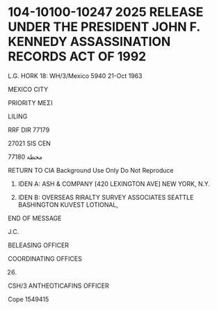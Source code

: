 # 104-10100-10247 2025 RELEASE UNDER THE PRESIDENT JOHN F. KENNEDY ASSASSINATION RECORDS ACT OF 1992

L.G. HORK 18:
WH/3/Mexico
5940
21-Oct 1963

MEXICO CITY

PRIORITY ΜΕΣΙ

LILING

RRF DIR 77179

27021
SIS CEN

77180
محطة

RETURN TO CIA
Background Use Only
Do Not Reproduce

1. IDEN A: ASH & COMPANY [420 LEXINGTON AVE]
NEW YORK, Ν.Υ.

2. IDEN B: OVERSEAS RIRALTY SURVEY ASSOCIATES SEATTLE
BASHINGTON KUVEST LOTIONAL,

END OF MESSAGE

J.C.

BELEASING OFFICER

COORDINATING OFFICES

26.
CSH/3
ΑΝΤΗΕΟΤΙCAFINS
OFFICER

Cope
1549415
